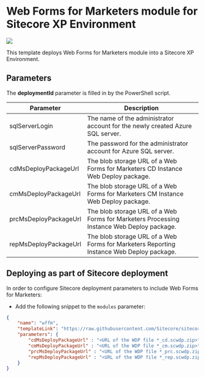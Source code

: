 # Web Forms for Marketers module for Sitecore XP Environment

<a href="http://armviz.io/#/?load=https%3A%2F%2Fraw.githubusercontent.com%2FSitecore%2Fsitecore-azure-quickstart-templates%2Fmaster%2FWFFM%209.0.0%2FXP%2Fazuredeploy.json" target="_blank">
    <img src="http://armviz.io/visualizebutton.png"/>
</a>

This template deploys Web Forms for Marketers module into a Sitecore XP Environment.

## Parameters

The **deploymentId** parameter is filled in by the PowerShell script.

| Parameter                                 | Description
--------------------------------------------|------------------------------------------------
| sqlServerLogin                            | The name of the administrator account for the newly created Azure SQL server.
| sqlServerPassword                         | The password for the administrator account for Azure SQL server.
| cdMsDeployPackageUrl                      | The blob storage URL of a Web Forms for Marketers CD Instance Web Deploy package.
| cmMsDeployPackageUrl                      | The blob storage URL of a Web Forms for Marketers CM Instance Web Deploy package.
| prcMsDeployPackageUrl                     | The blob storage URL of a Web Forms for Marketers Processing Instance Web Deploy package.
| repMsDeployPackageUrl                     | The blob storage URL of a Web Forms for Marketers Reporting Instance Web Deploy package.

## Deploying as part of Sitecore deployment

In order to configure Sitecore deployment parameters to include Web Forms for Marketers:

  * Add the following snippet to the `modules` parameter:

```JSON
{
    "name": "wffm",
    "templateLink": "https://raw.githubusercontent.com/Sitecore/sitecore-azure-quickstart-templates/master/WFFM%209.0.0/xp/azuredeploy.json",
    "parameters": {
        "cdMsDeployPackageUrl" : "<URL of the WDP file *_cd.scwdp.zip>",
        "cmMsDeployPackageUrl" : "<URL of the WDP file *_cm.scwdp.zip>",
        "prcMsDeployPackageUrl" : "<URL of the WDP file *_prc.scwdp.zip>",
        "repMsDeployPackageUrl" : "<URL of the WDP file *_rep.scwdp.zip>"
    }
}
```
